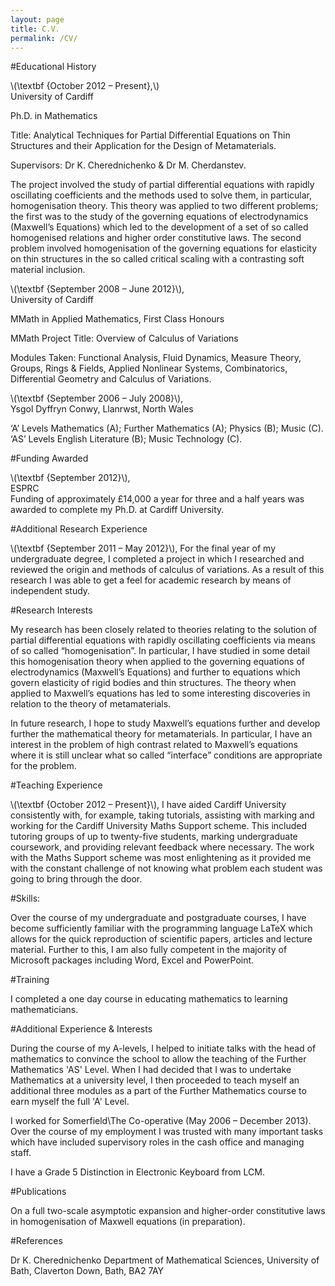 ```yaml
---
layout: page
title: C.V.
permalink: /CV/
---
```


#Educational History

\\(\textbf {October 2012 – Present},\\)                                                                     
University of Cardiff

Ph.D. in Mathematics

Title: Analytical Techniques for Partial Differential Equations on Thin Structures and their Application for the 
Design of Metamaterials.      

Supervisors: Dr K. Cherednichenko & Dr M. Cherdanstev.

The project involved the study of partial differential equations with rapidly oscillating coefficients and the 
methods used to solve them, in particular, homogenisation theory. This theory was applied to two different problems; 
the first was to the study of the governing equations of electrodynamics (Maxwell’s Equations) which led to the 
development of a set of so called homogenised relations and higher order constitutive laws. 
The second problem involved homogenisation of the governing equations for elasticity on thin structures in the so called critical scaling with a contrasting soft material inclusion.

\\(\textbf {September 2008 – June 2012}\\),                                                                  
University of Cardiff 

MMath in Applied Mathematics, First Class Honours   

MMath Project Title: Overview of Calculus of Variations  

Modules Taken: Functional Analysis, Fluid Dynamics, Measure Theory, Groups, Rings & Fields, 
Applied Nonlinear Systems, Combinatorics, Differential Geometry and Calculus of Variations.

\\(\textbf {September 2006 – July 2008}\\),                                                 
Ysgol Dyffryn Conwy, Llanrwst, North Wales

‘A’ Levels Mathematics (A); Further Mathematics (A); Physics (B); Music (C).   
‘AS’ Levels English Literature (B); Music Technology (C).

#Funding Awarded

\\(\textbf {September 2012}\\),  
ESPRC             
Funding of approximately £14,000 a year for three and a half years was awarded to complete my Ph.D. at Cardiff 
University.

#Additional Research Experience

\\(\textbf {September 2011 – May 2012}\\), 
For the final year of my undergraduate degree, I completed a project in which I researched and reviewed the origin and methods of calculus of variations. As a result of this research I was able to get a feel for academic research by means of independent study.

#Research Interests

My research has been closely related to theories relating to the solution of partial differential equations with 
rapidly oscillating coefficients via means of so called “homogenisation”. In particular, I have studied in some detail
this homogenisation theory when applied to the governing equations of electrodynamics (Maxwell’s Equations) and 
further to equations which govern elasticity of rigid bodies and thin structures. The theory when applied to 
Maxwell’s equations has led to some interesting discoveries in relation to the theory of metamaterials.

In future research, I hope to study Maxwell’s equations further and develop further the mathematical theory for 
metamaterials. In particular, I have an interest in the problem of high contrast related to Maxwell’s equations 
where it is still unclear what so called “interface” conditions are appropriate for the problem.

#Teaching Experience

\\(\textbf {October 2012 – Present}\\), 
I have aided Cardiff University consistently with, for example, taking tutorials, 
assisting with marking and working for the Cardiff University Maths Support scheme. This included tutoring groups 
of up to twenty-five students, marking undergraduate coursework, and providing relevant feedback where necessary. 
The work with the Maths Support scheme was most enlightening as it provided me with the constant challenge of not 
knowing what problem each student was going to bring through the door.

#Skills:

Over the course of my undergraduate and postgraduate courses, I have become sufficiently familiar with the 
programming language LaTeX which allows for the quick reproduction of scientific papers, articles and lecture material.
Further to this, I am also fully competent in the majority of Microsoft packages including Word, Excel and PowerPoint.

#Training

I completed a one day course in educating mathematics to learning mathematicians.

#Additional Experience & Interests  

During the course of my A-levels, I helped to initiate talks with the head of mathematics to convince the school 
to allow the teaching of the Further Mathematics 'AS' Level. When I had decided that I was to undertake Mathematics 
at a university level, I then proceeded to teach myself an additional three modules as a part of the 
Further Mathematics course to earn myself the full 'A' Level.

I worked for Somerfield\The Co-operative (May 2006 – December 2013). Over the course of my employment 
I was trusted with many important tasks which have included supervisory roles in the cash office and 
managing staff.

I have a Grade 5 Distinction in Electronic Keyboard from LCM.

#Publications

On a full two-scale asymptotic expansion and higher-order constitutive laws in homogenisation of 
Maxwell equations (in preparation).

#References

Dr K. Cherednichenko
Department of Mathematical Sciences, University of Bath, Claverton Down, Bath, BA2 7AY

